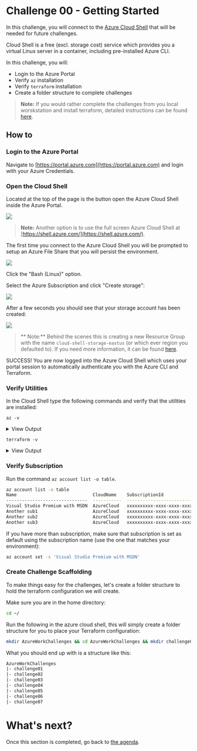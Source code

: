 Challenge 00 - Getting Started
=======

In this challenge, you will connect to the [Azure Cloud Shell](https://azure.microsoft.com/en-us/features/cloud-shell/) that will be needed for future challenges.

Cloud Shell is a free (excl. storage cost) service which provides you a virtual Linux server in a container, including pre-installed Azure CLI.

In this challenge, you will:

- Login to the Azure Portal
- Verify `az` installation
- Verify `terraform` installation
- Create a folder structure to complete challenges

> **Note:** If you would rather complete the challenges from you local worskstation and install terraform, detailed instructions can be found [here](local.md).

## How to

### Login to the Azure Portal

Navigate to [https://portal.azure.com](https://portal.azure.com) and login with your Azure Credentials.

### Open the Cloud Shell

Located at the top of the page is the button open the Azure Cloud Shell inside the Azure Portal.

![](../../img/2018-05-28-12-25-01.png)

> **Note:** Another option is to use the full screen Azure Cloud Shell at [https://shell.azure.com/](https://shell.azure.com/).

The first time you connect to the Azure Cloud Shell you will be prompted to setup an Azure File Share that you will persist the environment.

![](../../img/2018-05-28-12-27-31.png)

Click the "Bash (Linux)" option.

Select the Azure Subscription and click "Create storage":

![](../../img/2018-05-28-12-29-06.png)

After a few seconds you should see that your storage account has been created:

![](../../img/2018-05-28-12-30-33.png)

>** Note:** Behind the scenes this is creating a new Resource Group with the name `cloud-shell-storage-eastus` (or which ever region you defaulted to). If you need more information, it can be found [here](https://docs.microsoft.com/en-us/azure/cloud-shell/persisting-shell-storage).

SUCCESS!
You are now logged into the Azure Cloud Shell which uses your portal session to automatically authenticate you with the Azure CLI and Terraform.

### Verify Utilities

In the Cloud Shell type the following commands and verify that the utilities are installed:

`az -v`

<details><summary>View Output</summary>
<p>

```sh
$ az -v
azure-cli                         2.0.76

command-modules-nspkg              2.0.3
core                              2.0.76
nspkg                              3.0.4
telemetry                          1.0.4

Python location '/opt/az/bin/python3'
Extensions directory '/home/lanicola/.azure/cliextensions'

Python (Linux) 3.6.5 (default, Oct 30 2019, 06:32:16)
[GCC 5.4.0 20160609]

Legal docs and information: aka.ms/AzureCliLegal


Your CLI is up-to-date.
```
</p>
</details>

`terraform -v`

<details><summary>View Output</summary>
<p>

```sh
$ terraform -v
Terraform v0.12.12

Your version of Terraform is out of date! The latest version
is 0.12.16. You can update by downloading from www.terraform.io/downloads.html
```

</p>
</details>

### Verify Subscription

Run the command `az account list -o table`.

```sh
az account list -o table
Name                             CloudName    SubscriptionId                        State    IsDefault
-------------------------------  -----------  ------------------------------------  -------  -----------
Visual Studio Premium with MSDN  AzureCloud   xxxxxxxxxx-xxxx-xxxx-xxxx-xxxxxxxxxx  Enabled  True
Another sub1                     AzureCloud   xxxxxxxxxx-xxxx-xxxx-xxxx-xxxxxxxxxx  Enabled  False
Another sub2                     AzureCloud   xxxxxxxxxx-xxxx-xxxx-xxxx-xxxxxxxxxx  Enabled  False
Another sub3                     AzureCloud   xxxxxxxxxx-xxxx-xxxx-xxxx-xxxxxxxxxx  Enabled  False
```

If you have more than subscription, make sure that subscription is set as default using the subscription name (use the one that matches your environment):

```sh
az account set -s 'Visual Studio Premium with MSDN'
```

### Create Challenge Scaffolding

To make things easy for the challenges, let's create a folder structure to hold the terraform configuration we will create.

Make sure you are in the home directory:

```sh
cd ~/
```

Run the following in the azure cloud shell, this will simply create a folder structure for you to place your Terraform configuration:

```sh
mkdir AzureWorkChallenges && cd AzureWorkChallenges && mkdir challenge01 && mkdir challenge02 && mkdir challenge03 && mkdir challenge04 && mkdir challenge05 && mkdir challenge06 && mkdir challenge07
```

What you should end up with is a structure like this:

```sh
AzureWorkChallenges
|- challenge01
|- challenge02
|- challenge03
|- challenge04
|- challenge05
|- challenge06
|- challenge07
```
What's next?
==============

Once this section is completed, go back to [the agenda](../../README.md).
